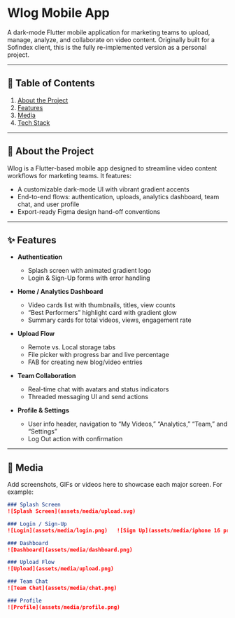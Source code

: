 # Wlog Mobile App

A dark-mode Flutter mobile application for marketing teams to upload, manage, analyze, and collaborate on video content. Originally built for a Sofindex client, this is the fully re-implemented version as a personal project.

---

## 📖 Table of Contents

1. [About the Project](#about-the-project)  
2. [Features](#features)  
3. [Media](#media)  
4. [Tech Stack](#tech-stack)  
---

## 📝 About the Project

Wlog is a Flutter-based mobile app designed to streamline video content workflows for marketing teams. It features:

- A customizable dark-mode UI with vibrant gradient accents  
- End-to-end flows: authentication, uploads, analytics dashboard, team chat, and user profile  
- Export-ready Figma design hand-off conventions

---

## ✨ Features

- **Authentication**  
  - Splash screen with animated gradient logo  
  - Login & Sign-Up forms with error handling  

- **Home / Analytics Dashboard**  
  - Video cards list with thumbnails, titles, view counts  
  - “Best Performers” highlight card with gradient glow  
  - Summary cards for total videos, views, engagement rate  

- **Upload Flow**  
  - Remote vs. Local storage tabs  
  - File picker with progress bar and live percentage  
  - FAB for creating new blog/video entries  

- **Team Collaboration**  
  - Real-time chat with avatars and status indicators  
  - Threaded messaging UI and send actions  

- **Profile & Settings**  
  - User info header, navigation to “My Videos,” “Analytics,” “Team,” and “Settings”  
  - Log Out action with confirmation  

---

## 📸 Media

Add screenshots, GIFs or videos here to showcase each major screen. For example:

```markdown
### Splash Screen
![Splash Screen](assets/media/upload.svg)

### Login / Sign-Up
![Login](assets/media/login.png)   ![Sign Up](assets/media/iphone 16 pro.png)

### Dashboard
![Dashboard](assets/media/dashboard.png)

### Upload Flow
![Upload](assets/media/upload.png)

### Team Chat
![Team Chat](assets/media/chat.png)

### Profile
![Profile](assets/media/profile.png)
